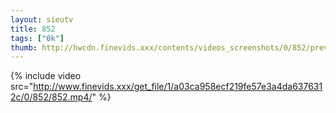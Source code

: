 ```yaml
--- 
layout: sieutv
title: 852
tags: ["0k"]
thumb: http://hwcdn.finevids.xxx/contents/videos_screenshots/0/852/preview.mp4.jpg
---
```

{% include video src="http://www.finevids.xxx/get_file/1/a03ca958ecf219fe57e3a4da6376312c/0/852/852.mp4/" %} 
